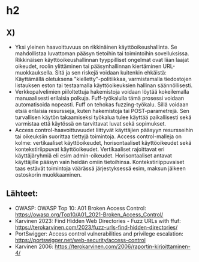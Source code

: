 # h2

## X)

- Yksi yleinen haavoittuvuus on rikkinäinen käyttöoikeushallinta. Se mahdollistaa luvattoman pääsyn tietoihin tai toimintoihin sovelluksissa. Rikkinäisen käyttöoikeushallinnan tyyppilliset ongelmat ovat liian laajat oikeudet, roolin ylittäminen tai pääsynhallinnan kiertäminen URL-muokkauksella. Sitä ja sen riskejä voidaan kuitenkin ehkäistä: Käyttämällä oletuksena "kielletty"-politiikkaa, varmistamalla tiedostojen listauksen eston tai testaamalla käyttöoikeuksien hallinan säännöllisesti.
- Verkkopalvelimien piiloltettuja hakemistoja voidaan löytää kokeilemalla manuaalisesti erilaisia polkuja. Fuff-työkalulla tämä prosessi voidaan automatisoida nopeasti. Fuff on tehokas fuzzing-työkalu. Sillä voidaan etsiä erilaisia resursseja, kuten hakemistoja tai POST-parametrejä. Sen turvallisen käytön takaamiseksi työkalua tulee käyttää paikallisesti sekä varmistaa että käytössä on tarvittavat luvat sekä sopimukset.
- Access control-haavoittuvuudet liittyvät käyttäjien pääsyyn resursseihin tai oikeuksiin suorittaa tiettyjä toimintoja. Access control-malleja on kolme: vertikaaliset käyttöoikeudet, horisontaaliset käyttöoikeudet sekä kontekstiriippuvat käyttöoikeudet. Vertikaaliset rajoittavat eri käyttäjäryhmiä eli esim admin-oikeudet. Horisontaaliset antavat käyttäjille pääsyn vain heidän omiin tietoihinsa. Kontekstiriippuvaiset taas estävät toimintoja väärässä järjestyksessä esim, maksun jälkeen ostoskorin muokkaaminen. 



## Lähteet:

- OWASP: OWASP Top 10: A01 Broken Access Control: https://owasp.org/Top10/A01_2021-Broken_Access_Control/
- Karvinen 2023: Find Hidden Web Directories - Fuzz URLs with ffuf: https://terokarvinen.com/2023/fuzz-urls-find-hidden-directories/
- PortSwigger: Access control vulnerabilities and privilege escalation: https://portswigger.net/web-security/access-control
- Karvinen 2006: https://terokarvinen.com/2006/raportin-kirjoittaminen-4/
  
